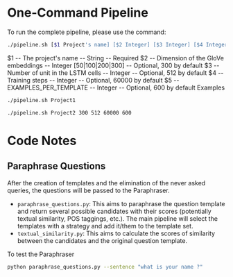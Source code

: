 
# One-Command Pipeline #
To run the complete pipeline, please use the command:

```bash
./pipeline.sh [$1 Project's name] [$2 Integer] [$3 Integer] [$4 Integer] [$5 Integer]
```
 $1 -- The project's name -- String -- Required
 $2 -- Dimension of the GloVe embeddings -- Integer [50|100|200|300] -- Optional, 300 by default
 $3 -- Number of unit in the LSTM cells -- Integer -- Optional, 512 by default
 $4 -- Training steps -- Integer -- Optional, 60000 by default
 $5 -- EXAMPLES_PER_TEMPLATE -- Integer -- Optional, 600 by default
Examples

```bash
./pipeline.sh Project1
```
```bash
./pipeline.sh Project2 300 512 60000 600
```


# Code Notes #
## Paraphrase Questions
After the creation of templates and the elimination of the never asked queries, the questions will be passed to the Paraphraser.
- `paraphrase_questions.py`: This aims to paraphrase the question template and return several possible candidates with their scores (potentially textual similarity, POS taggings, etc.). The main pipeline will select the templates with a strategy and add it/them to the template set.
- `textual_similarity.py`: This aims to calculate the scores of similarity between the candidates and the original question template.

To test the Paraphraser
```bash
python paraphrase_questions.py --sentence "what is your name ?"
```